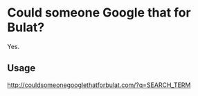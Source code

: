 # Could someone Google that for Bulat?

Yes.

## Usage

http://couldsomeonegooglethatforbulat.com/?q=SEARCH_TERM
